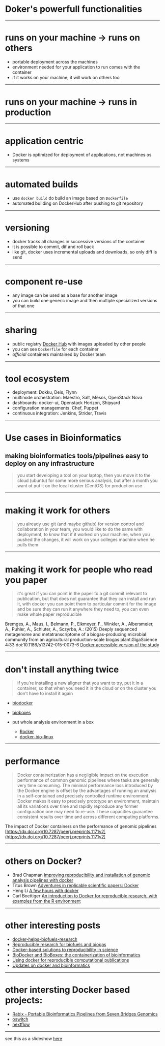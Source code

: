 # Doker's powerfull functionalities

---
# runs on your machine -> runs on others
- portable deployment across the machines
- environment needed for your application to run comes with the container
- if it works on your machine, it will work on others too

---
# runs on your machine -> runs in production

---
# application centric
- Docker is optimized for deployment of applications, not machines os systems

---
# automated builds
- use `docker build` do build an image based on `Dockerfile`
- automated building on DockerHub after pushing to git repository

---
# versioning
- docker tracks all changes in successive versions of the container
- it is possible to commit, dif and roll back
- like git, docker uses incremental uploads and downloads, so only diff is send

---
# component re-use
- any image can be used as a base for another image
- you can build one generic image and then multiple specialized versions of that one

---
# sharing
- public registry [Docker Hub](https://hub.docker.com/) with images uploaded by other people
- you can see `Dockerfile` for each container
- _official_ containers maintained by Docker team

---
# tool ecosystem
- deployment: Dokku, Deis, Flynn
- multinode orchestration: Maestro, Salt, Mesos, OpenStack Nova
- dashboards: docker-ui, Openstack Horizon, Shipyard
- configuration managements: Chef, Puppet
- continuous integration: Jenkins, Strider, Travis

---
# Use cases in Bioinformatics
## making bioinformatics tools/pipelines easy to deploy on any infrastructure
> you start developing a tool on your laptop, then you move it to the cloud (ubuntu) for some more serious analysis, but after a month you want ot put it on the local cluster (CentOS) for production use

---
# making it work for others
> you already use git (and maybe github) for version control and collaboration in your team, you would like to do the same with deployment, to know that if it worked on your machine, when you pushed the changes, it will work on your colleges machine when he pulls them

---
# making it work for people who read you paper
> it's great if you can point in the paper to a git commit relevant to publication, but that does not guarantee that they can install and run it, with docker you can point them to particular commit for the image and be sure they can run it anywhere they need to, you can even make whole paper reproducible

Bremges, A., Maus, I., Belmann, P., Eikmeyer, F., Winkler, A., Albersmeier, A., Puhler, A., Schluter, A., Sczyrba, A.: (2015) Deeply sequenced metagenome and metatranscriptome of a biogas-producing microbial community from an agricultural production-scale biogas plant.GigaScience 4:33 doi:10.1186/s13742-015-0073-6 [Docker accessible version of the study](https://registry.hub.docker.com/u/metagenomics/2015-biogas-cebitec/)

---
# don't install anything twice
> if you're installing a new aligner that you want to try, put it in a container, so that when you need it in the cloud or on the cluster you don't have to install it again

  - [biodocker](https://github.com/BioDocker)
  - [bioboxes](https://github.com/bioboxes)

- put whole analysis environment in a box
  - [Rocker](https://github.com/rocker-org)
  - [docker-bio-linux](https://hub.docker.com/r/gawbul/docker-bio-linux8/)

---
# performance
> Docker containerization has a negligible impact on the execution performance of common genomic pipelines where tasks are generally very time consuming. The minimal performance loss introduced by the Docker engine is offset by the advantages of running an analysis in a self-contained and precisely controlled runtime environment. Docker makes it easy to precisely prototype an environment, maintain all its variations over time and rapidly reproduce any former configuration one may need to re-use. These capacities guarantee consistent results over time and across different computing platforms.

The impact of Docker containers on the performance of genomic pipelines [https://dx.doi.org/10.7287/peerj.preprints.1171v2](https://dx.doi.org/10.7287/peerj.preprints.1171v2)

---
# others on Docker?
- Brad Chapman [Improving reproducibility and installation of genomic analysis pipelines with docker](http://bcb.io/2014/03/06/improving-reproducibility-and-installation-of-genomic-analysis-pipelines-with-docker/)
- Titus Brown [Adventures in replicable scientific papers: Docker](http://ivory.idyll.org/blog//2015-docker-and-replicating-papers.html)
- Heng Li [A few hours with docker](https://lh3.github.io/2015/04/25/a-few-hours-with-docker/)
- Carl Boettiger [An introduction to Docker for reproducible research, with examples from the R environment](http://arxiv.org/abs/1410.0846)

---
# other interesting posts
- [docker-helps-biofuels-research](http://www.software.ac.uk/blog/2015-07-30-docker-helps-biofuels-research)
- [Reproducible research for biofuels and biogas](http://www.eurekalert.org/pub_releases/2015-07/g-rrf072715.php)
- [Docker-based solutions to reproducibility in science](http://blog.sbgenomics.com/docker-based-solutions-to-reproducibility-in-science/)
- [BioDocker and BioBoxes: the containerization of bioinformatics](http://www.acgt.me/blog/2015/8/25/biodocker-and-bioboxes-the-containerization-of-bioinformatics)
- [Using docker for reproducible computational publications](http://melissagymrek.com/science/2014/08/29/docker-reproducible-research.html)
- [Updates on docker and bioinformatics](http://bioinfoblog.it/2015/03/updates-on-docker-and-bioinformatics/)

---
# other intersting Docker based projects:
- [Rabix - Portable Bioinformatics Pipelines from Seven Bridges Genomics](https://www.rabix.org)
- [oswitch](https://github.com/wurmlab/oswitch)
- [nextflow](http://www.nextflow.io/)

---
see this as a slideshow [here](https://gnab.github.io/remark/remarkise?url=https%3A%2F%2Fraw.githubusercontent.com%2Fmkuzak%2Fshipcamel%2Fmaster%2Ftalk-notes.md#1)
